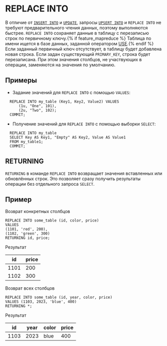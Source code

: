 # REPLACE INTO

В отличие от [`INSERT INTO`](insert_into.md) и [`UPDATE`](update.md), запросы [`UPSERT INTO`](upsert_into.md) и `REPLACE INTO` не требуют предварительного чтения данных, поэтому выполняются быстрее. `REPLACE INTO` сохраняет данные в таблицу с перезаписью строк по первичному ключу.{% if feature_mapreduce %} Таблица по имени ищется в базе данных, заданной оператором [USE](use.md).{% endif %} Если заданный первичный ключ отсутствует, в таблицу будет добавлена новая строка. Если задан существующий `PRIMARY_KEY`, строка будет перезаписана. При этом значения столбцов, не участвующих в операции, заменяются на значения по умолчанию.

## Примеры

* Задание значений для `REPLACE INTO` c помощью `VALUES`:

```yql
  REPLACE INTO my_table (Key1, Key2, Value2) VALUES
      (1u, "One", 101),
      (2u, "Two", 102);
  COMMIT;
  ```

* Получение значений для `REPLACE INTO` с помощью выборки `SELECT`:

```yql
  REPLACE INTO my_table
  SELECT Key AS Key1, "Empty" AS Key2, Value AS Value1
  FROM my_table1;
  COMMIT;
  ```

## RETURNING

`RETURNING` в команде `REPLACE INTO` возвращает значения вставленных или обновлённых строк. Это позволяет сразу получить результаты операции без отдельного запроса `SELECT`.

## Пример

Возврат конкретных столбцов

```
REPLACE INTO some_table (id, color, price)
VALUES
(1101, 'red', 200),
(1102, 'green', 300)
RETURNING id, price;

```

Результат

|id|price|
|-|-|
|1101|200|
|1102|300|

Возврат всех столбцов

```
REPLACE INTO some_table (id, year, color, price)
VALUES (1103, 2023, 'blue', 400)
RETURNING *;
```

Результат

|id|year|color|price|
|-|-|-|-|
|1103|2023|blue|400|